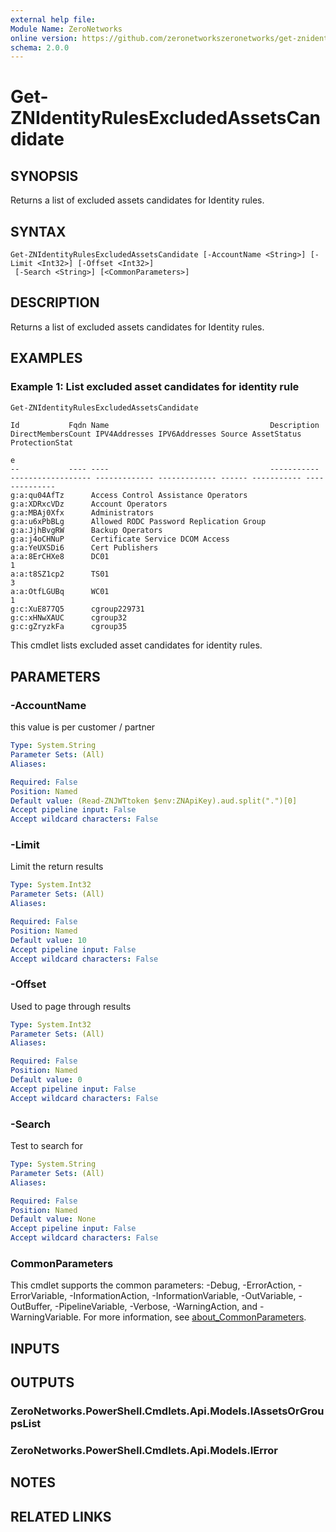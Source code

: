 ```yaml
---
external help file:
Module Name: ZeroNetworks
online version: https://github.com/zeronetworkszeronetworks/get-znidentityrulesexcludedassetscandidate
schema: 2.0.0
---
```


# Get-ZNIdentityRulesExcludedAssetsCandidate

## SYNOPSIS
Returns a list of excluded assets candidates for Identity rules.

## SYNTAX

```
Get-ZNIdentityRulesExcludedAssetsCandidate [-AccountName <String>] [-Limit <Int32>] [-Offset <Int32>]
 [-Search <String>] [<CommonParameters>]
```

## DESCRIPTION
Returns a list of excluded assets candidates for Identity rules.

## EXAMPLES

### Example 1: List excluded asset candidates for identity rule
```powershell
Get-ZNIdentityRulesExcludedAssetsCandidate
```

```output
Id           Fqdn Name                                    Description DirectMembersCount IPV4Addresses IPV6Addresses Source AssetStatus ProtectionStat
                                                                                                                                        e
--           ---- ----                                    ----------- ------------------ ------------- ------------- ------ ----------- --------------
g:a:qu04AfTz      Access Control Assistance Operators                                                                                   
g:a:XDRxcVDz      Account Operators                                                                                                     
g:a:MBAj0Xfx      Administrators                                                                                                        
g:a:u6xPbBLg      Allowed RODC Password Replication Group                                                                               
g:a:JjhBvgRW      Backup Operators                                                                                                      
g:a:j4oCHNuP      Certificate Service DCOM Access                                                                                       
g:a:YeUXSDi6      Cert Publishers                                                                                                       
a:a:8ErCHXe8      DC01                                                                                                                  1
a:a:t8SZ1cp2      TS01                                                                                                                  3
a:a:OtfLGUBq      WC01                                                                                                                  1
g:c:XuE877Q5      cgroup229731                                                                                                          
g:c:xHNwXAUC      cgroup32                                                                                                              
g:c:gZryzkFa      cgroup35  
```

This cmdlet lists excluded asset candidates for identity rules.

## PARAMETERS

### -AccountName
this value is per customer / partner

```yaml
Type: System.String
Parameter Sets: (All)
Aliases:

Required: False
Position: Named
Default value: (Read-ZNJWTtoken $env:ZNApiKey).aud.split(".")[0]
Accept pipeline input: False
Accept wildcard characters: False
```

### -Limit
Limit the return results

```yaml
Type: System.Int32
Parameter Sets: (All)
Aliases:

Required: False
Position: Named
Default value: 10
Accept pipeline input: False
Accept wildcard characters: False
```

### -Offset
Used to page through results

```yaml
Type: System.Int32
Parameter Sets: (All)
Aliases:

Required: False
Position: Named
Default value: 0
Accept pipeline input: False
Accept wildcard characters: False
```

### -Search
Test to search for

```yaml
Type: System.String
Parameter Sets: (All)
Aliases:

Required: False
Position: Named
Default value: None
Accept pipeline input: False
Accept wildcard characters: False
```

### CommonParameters
This cmdlet supports the common parameters: -Debug, -ErrorAction, -ErrorVariable, -InformationAction, -InformationVariable, -OutVariable, -OutBuffer, -PipelineVariable, -Verbose, -WarningAction, and -WarningVariable. For more information, see [about_CommonParameters](http://go.microsoft.com/fwlink/?LinkID=113216).

## INPUTS

## OUTPUTS

### ZeroNetworks.PowerShell.Cmdlets.Api.Models.IAssetsOrGroupsList

### ZeroNetworks.PowerShell.Cmdlets.Api.Models.IError

## NOTES

## RELATED LINKS

